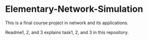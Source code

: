 # Elementary-Network-Simulation
This is a final course project in network and its applications.

Readme1, 2, and 3 explains task1, 2, and 3 in this repository.
